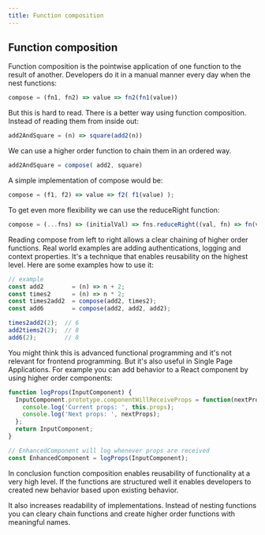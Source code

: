 ```yaml
---
title: Function composition
---
```

## Function composition

Function composition is the pointwise application of one function to the result of another. Developers do it in a manual manner every day when the nest functions:

```javascript
compose = (fn1, fn2) => value => fn2(fn1(value))
```

But this is hard to read. There is a better way using function composition. Instead of reading them from inside out:

```javascript
add2AndSquare = (n) => square(add2(n))
``` 

We can use a higher order function to chain them in an ordered way.
```javascript
add2AndSquare = compose( add2, square)
``` 

A simple implementation of compose would be:

```javascript
compose = (f1, f2) => value => f2( f1(value) );
```

To get even more flexibility we can use the reduceRight function:
```javascript
compose = (...fns) => (initialVal) => fns.reduceRight((val, fn) => fn(val), initialVal);

```

Reading compose from left to right allows a clear chaining of higher order functions. Real world examples are adding authentications, logging and context properties. It's a technique that enables reusability on the highest level. Here are some examples how to use it:

```javascript
// example
const add2        = (n) => n + 2;
const times2      = (n) => n * 2;
const times2add2  = compose(add2, times2);
const add6        = compose(add2, add2, add2);

times2add2(2);  // 6
add2tiems2(2);  // 8
add6(2);        // 8
```

You might think this is advanced functional programming and it's not relevant for frontend programming. But it's also useful in Single Page Applications. For example you can add behavior to a React component by using higher order components:

```javascript
function logProps(InputComponent) {
  InputComponent.prototype.componentWillReceiveProps = function(nextProps) {
    console.log('Current props: ', this.props);
    console.log('Next props: ', nextProps);
  };
  return InputComponent;
}

// EnhancedComponent will log whenever props are received
const EnhancedComponent = logProps(InputComponent);
```

In conclusion function composition enables reusability of functionality at a very high level. If the functions are structured well it enables developers to created new behavior based upon existing behavior.

It also increases readability of implementations. Instead of nesting functions you can cleary chain functions and create higher order functions with meaningful names.
